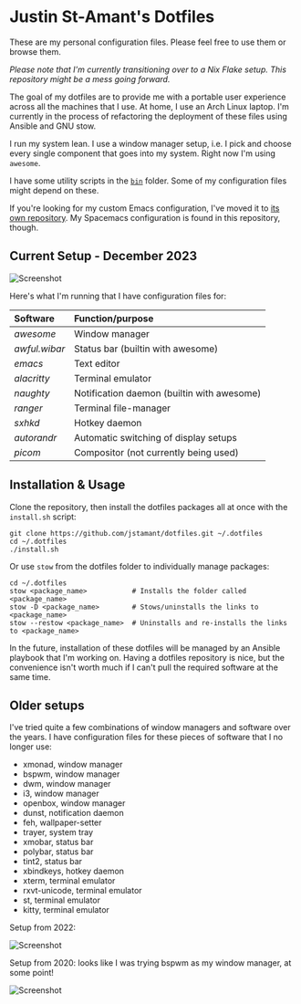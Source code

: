 # Justin St-Amant's Dotfiles

These are my personal configuration files. Please feel free to use them or browse them.

*Please note that I'm currently transitioning over to a Nix Flake
setup. This repository might be a mess going forward.*

The goal of my dotfiles are to provide me with a portable user experience across
all the machines that I use. At home, I use an Arch Linux laptop. I'm currently
in the process of refactoring the deployment of these files using Ansible and
GNU stow.

I run my system lean. I use a window manager setup, i.e. I pick and choose
every single component that goes into my system. Right now I'm using `awesome`.

I have some utility scripts in the [`bin`](/bin) folder.
Some of my configuration files might depend on these.

If you're looking for my custom Emacs configuration, I've moved it to
[its own repository](https://github.com/jstamant/.emacs.d).
My Spacemacs configuration is found in this repository, though.

## Current Setup - December 2023

![Screenshot](/.assets/2023-12-13-160853-scrot.png)

Here's what I'm running that I have configuration files for:

| Software        | Function/purpose                           |
| :-------------- | :----------------------------------------- |
| *awesome*       | Window manager                             |
| *awful.wibar*   | Status bar (builtin with awesome)          |
| *emacs*         | Text editor                                |
| *alacritty*     | Terminal emulator                          |
| *naughty*       | Notification daemon (builtin with awesome) |
| *ranger*        | Terminal file-manager                      |
| *sxhkd*         | Hotkey daemon                              |
| *autorandr*     | Automatic switching of display setups      |
| *picom*         | Compositor (not currently being used)      |


## Installation & Usage

Clone the repository, then install the dotfiles packages all at once with the
`install.sh` script:

```
git clone https://github.com/jstamant/dotfiles.git ~/.dotfiles
cd ~/.dotfiles
./install.sh
```

Or use `stow` from the dotfiles folder to individually manage packages:

```
cd ~/.dotfiles
stow <package_name>           # Installs the folder called <package_name>
stow -D <package_name>        # Stows/uninstalls the links to <package_name>
stow --restow <package_name>  # Uninstalls and re-installs the links to <package_name>
```

In the future, installation of these dotfiles will be managed by an Ansible
playbook that I'm working on. Having a dotfiles repository is nice, but the
convenience isn't worth much if I can't pull the required software at the same
time.

## Older setups

I've tried quite a few combinations of window managers and software over the
years. I have configuration files for these pieces of software that I no longer
use:

- xmonad, window manager
- bspwm, window manager
- dwm, window manager
- i3, window manager
- openbox, window manager
- dunst, notification daemon
- feh, wallpaper-setter
- trayer, system tray
- xmobar, status bar
- polybar, status bar
- tint2, status bar
- xbindkeys, hotkey daemon
- xterm, terminal emulator
- rxvt-unicode, terminal emulator
- st, terminal emulator
- kitty, terminal emulator

Setup from 2022:

![Screenshot](/.assets/2022-02-09-192945-scrot.png)

Setup from 2020: looks like I was trying bspwm as my window manager, at some point!

![Screenshot](/.assets/2020-02-15-133338-scrot.png)
